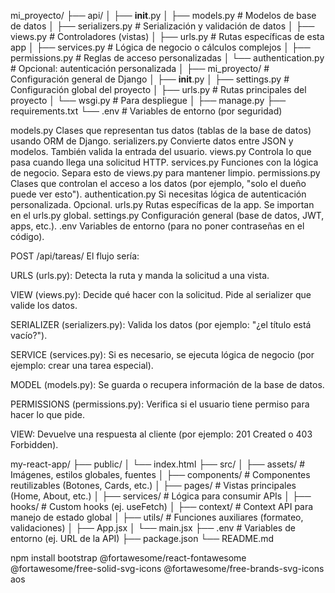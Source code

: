 mi_proyecto/
├── api/
│   ├── __init__.py
│   ├── models.py              # Modelos de base de datos
│   ├── serializers.py         # Serialización y validación de datos
│   ├── views.py               # Controladores (vistas)
│   ├── urls.py                # Rutas específicas de esta app
│   ├── services.py            # Lógica de negocio o cálculos complejos
│   ├── permissions.py         # Reglas de acceso personalizadas
│   └── authentication.py      # Opcional: autenticación personalizada
│
├── mi_proyecto/               # Configuración general de Django
│   ├── __init__.py
│   ├── settings.py            # Configuración global del proyecto
│   ├── urls.py                # Rutas principales del proyecto
│   └── wsgi.py                # Para despliegue
│
├── manage.py
├── requirements.txt
└── .env                       # Variables de entorno (por seguridad)



models.py	Clases que representan tus datos (tablas de la base de datos) usando ORM de Django.
serializers.py	Convierte datos entre JSON y modelos. También valida la entrada del usuario.
views.py	Controla lo que pasa cuando llega una solicitud HTTP.
services.py	Funciones con la lógica de negocio. Separa esto de views.py para mantener limpio.
permissions.py	Clases que controlan el acceso a los datos (por ejemplo, "solo el dueño puede ver esto").
authentication.py	Si necesitas lógica de autenticación personalizada. Opcional.
urls.py	Rutas específicas de la app. Se importan en el urls.py global.
settings.py	Configuración general (base de datos, JWT, apps, etc.).
.env	Variables de entorno (para no poner contraseñas en el código).





POST /api/tareas/
El flujo sería:

URLS (urls.py): Detecta la ruta y manda la solicitud a una vista.

VIEW (views.py): Decide qué hacer con la solicitud. Pide al serializer que valide los datos.

SERIALIZER (serializers.py): Valida los datos (por ejemplo: "¿el título está vacío?").

SERVICE (services.py): Si es necesario, se ejecuta lógica de negocio (por ejemplo: crear una tarea especial).

MODEL (models.py): Se guarda o recupera información de la base de datos.

PERMISSIONS (permissions.py): Verifica si el usuario tiene permiso para hacer lo que pide.

VIEW: Devuelve una respuesta al cliente (por ejemplo: 201 Created o 403 Forbidden).








my-react-app/
├── public/
│   └── index.html
├── src/
│   ├── assets/           # Imágenes, estilos globales, fuentes
│   ├── components/       # Componentes reutilizables (Botones, Cards, etc.)
│   ├── pages/            # Vistas principales (Home, About, etc.)
│   ├── services/         # Lógica para consumir APIs
│   ├── hooks/            # Custom hooks (ej. useFetch)
│   ├── context/          # Context API para manejo de estado global
│   ├── utils/            # Funciones auxiliares (formateo, validaciones)
│   ├── App.jsx
│   └── main.jsx
├── .env                  # Variables de entorno (ej. URL de la API)
├── package.json
└── README.md






npm install bootstrap @fortawesome/react-fontawesome @fortawesome/free-solid-svg-icons @fortawesome/free-brands-svg-icons aos

